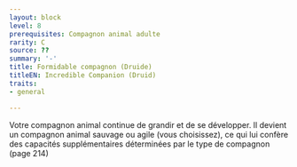 ```yaml
---
layout: block
level: 8
prerequisites: Compagnon animal adulte
rarity: C
source: ??
summary: '-'
title: Formidable compagnon (Druide)
titleEN: Incredible Companion (Druid)
traits:
- general

---
```


<p>Votre compagnon animal continue de grandir et de se développer. Il devient un compagnon animal sauvage ou agile (vous choisissez), ce qui lui confère des capacités supplémentaires déterminées par le type de compagnon (page 214)</p>